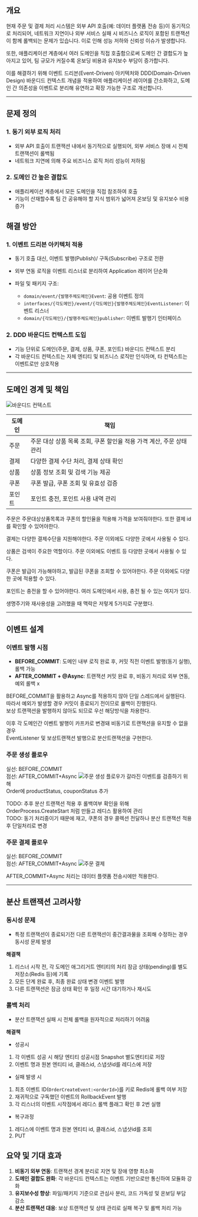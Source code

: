 ## 개요

현재 주문 및 결제 처리 시스템은 외부 API 호출(예: 데이터 플랫폼 전송 등)이 동기적으로 처리되어, 네트워크 지연이나 외부 서비스 실패 시 비즈니스 로직이 포함된 트랜잭션이 함께 롤백되는 문제가 있습니다. 이로
인해 성능 저하와 신뢰성 이슈가 발생합니다.

또한, 애플리케이션 계층에서 여러 도메인을 직접 호출함으로써 도메인 간 결합도가 높아지고 있어, 팀 규모가 커질수록 온보딩 비용과 유지보수 부담이 증가합니다.

이를 해결하기 위해 이벤트 드리븐(Event-Driven) 아키텍처와 DDD(Domain-Driven Design) 바운디드 컨텍스트 개념을 적용하여 애플리케이션 레이어를 간소화하고, 도메인 간 의존성을 이벤트로
분리해 유연하고 확장 가능한 구조로 개선합니다.

---

## 문제 정의

### 1. 동기 외부 로직 처리

* 외부 API 호출이 트랜잭션 내에서 동기적으로 실행되어, 외부 서비스 장애 시 전체 트랜잭션이 롤백됨
* 네트워크 지연에 의해 주요 비즈니스 로직 처리 성능이 저하됨

### 2. 도메인 간 높은 결합도

* 애플리케이션 계층에서 모든 도메인을 직접 참조하여 호출
* 기능이 산재할수록 팀 간 공유해야 할 지식 범위가 넓어져 온보딩 및 유지보수 비용 증가

## 해결 방안

### 1. 이벤트 드리븐 아키텍처 적용

* 동기 호출 대신, 이벤트 발행(Publish)/ 구독(Subscribe) 구조로 전환
* 외부 연동 로직을 이벤트 리스너로 분리하여 Application 레이어 단순화
* 파일 및 패키지 구조:

    * `domain/event/{발행주체도메인}Event`: 공용 이벤트 정의
    * `interfaces/{각도메인}/event/{각도메인}{발행주체도메인}EventListener`: 이벤트 리스너
    * `domain/{각도메인}/{발행주체도메인}publisher`: 이벤트 발행기 인터페이스

### 2. DDD 바운디드 컨텍스트 도입

* 기능 단위로 도메인(주문, 결제, 상품, 쿠폰, 포인트) 바운디드 컨텍스트 분리
* 각 바운디드 컨텍스트는 자체 엔티티 및 비즈니스 로직만 인식하며, 타 컨텍스트는 이벤트로만 상호작용

----

## 도메인 경계 및 책임

![바운디드 컨텍스트](바운디드_컨텍스트.png)

| 도메인 | 책임                                        |
|-----|-------------------------------------------|
| 주문  | 주문 대상 상품 목록 조회, 쿠폰 할인율 적용 가격 계산, 주문 상태 관리 |
| 결제  | 다양한 결제 수단 처리, 결제 상태 확인                    |
| 상품  | 상품 정보 조회 및 검색 기능 제공                       |
| 쿠폰  | 쿠폰 발급, 쿠폰 조회 및 유효성 검증                     |
| 포인트 | 포인트 충전, 포인트 사용 내역 관리                      |

주문은 주문대상상품목록과 쿠폰의 할인율을 적용해 가격을 보여줘야한다.
또한 결제 id를 확인할 수 있어야한다.

결제는 다양한 결제수단을 지원해야한다. 주문 이외에도 다양한 곳에서 사용될 수 있다.

상품은 검색이 주요한 역할이다. 주문 이외에도 이벤트 등 다양한 곳에서 사용될 수 있다.

쿠폰은 발급이 가능해야하고, 발급된 쿠폰을 조회할 수 있어야한다. 주문 이외에도 다양한 곳에 적용할 수 있다.

포인트는 충전을 할 수 있어야한다. 여러 도메인에서 사용, 충전 될 수 있는 여지가 있다.

생명주기와 재사용성을 고려했을 때 맥락은 저렇게 5가지로 구분했다.


----

## 이벤트 설계

### 이벤트 발행 시점

* **BEFORE\_COMMIT**: 도메인 내부 로직 완료 후, 커밋 직전 이벤트 발행(동기 실행), 롤백 가능
* **AFTER\_COMMIT + @Async**: 트랜잭션 커밋 완료 후, 비동기 처리로 외부 연동, 예외 롤백 x

BEFORE_COMMIT을 활용하고 Async를 적용하지 않아 단일 스레드에서 실행된다.  
따라서 예외가 발생할 경우 커밋이 종료되기 전이므로 롤백이 진행된다.  
보상 트랜잭션을 발행하지 않아도 되므로 우선 해당방식을 차용한다.

이후 각 도메인간 이벤트 발행이 카프카로 변경돼 비동기로 트랜잭션을 유지할 수 없을경우  
EventListener 및 보상트랜잭션 발행으로 분산트랜잭션을 구현한다.

### 주문 생성 플로우

실선: BEFORE_COMMIT  
점선: AFTER_COMMIT+Async
![주문 생성](주문생성_이벤트.png)
플로우가 갈라진 이벤트를 검증하기 위해    
Order에 productStatus, couponStatus 추가

TODO: 추후 분산 트랜잭션 적용 후 롤백여부 확인을 위해 OrderProcess.CreateStart 처럼 만들고 레디스 활용하여 관리  
TODO: 동기 처리중이기 때문에 재고, 쿠폰의 경우 콜렉션 전달하나 분산 트랜잭션 적용 후 단일처리로 변경

### 주문 결제 플로우

실선: BEFORE_COMMIT  
점선: AFTER_COMMIT+Async
![주문 결제](주문결제_이벤트.png)

AFTER_COMMIT+Async 처리는 데이터 플랫폼 전송시에만 적용한다.

----

## 분산 트랜잭션 고려사항

### 동시성 문제

* 특정 트랜잭션이 종료되기전 다른 트랜잭션이 중간결과물을 조회해 수정하는 경우 동시성 문제 발생

**해결책**

1. 리스너 시작 전, 각 도메인 애그리거트 엔티티의 처리 잠금 상태(pending)를 별도 저장소(Redis 등)에 기록
2. 모든 단계 완료 후, 최종 완료 상태 변경 이벤트 발행
3. 다른 트랜잭션은 잠금 상태 확인 후 일정 시간 대기하거나 재시도

### 롤백 처리

* 분산 트랜잭션 실패 시 전체 롤백을 원자적으로 처리하기 어려움

**해결책**

- 성공시

1. 각 이벤트 성공 시 해당 엔티티 성공시점 Snapshot 별도엔티티로 저장
2. 이벤트 명과 원본 엔티티 id, 클래스id, 스냅샷id를 레디스에 저장

- 실패 발생 시

1. 최초 이벤트 ID(`OrderCreateEvent:<orderId>`)를 키로 Redis에 롤백 여부 저장
2. 재귀적으로 구독했던 이벤트의 RollbackEvent 발행
3. 각 리스너의 이벤트 시작점에서 레디스 롤백 플래그 확인 후 2번 실행

- 복구과정

1. 레디스에 이벤트 명과 원본 엔티티 id, 클래스id, 스냅샷id를 조회
2. PUT

## 요약 및 기대 효과

1. **비동기 외부 연동**: 트랜잭션 경계 분리로 지연 및 장애 영향 최소화
2. **도메인 결합도 완화**: 각 바운디드 컨텍스트는 이벤트 기반으로만 통신하여 모듈화 강화
3. **유지보수성 향상**: 파일/패키지 기준으로 관심사 분리, 코드 가독성 및 온보딩 부담 감소
4. **분산 트랜잭션 대응**: 보상 트랜잭션 및 상태 관리로 실패 복구 및 롤백 처리 가능
